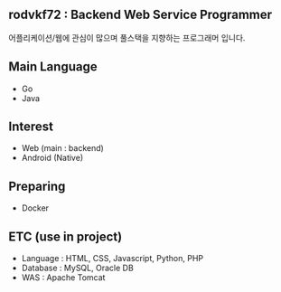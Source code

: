 ## rodvkf72 : Backend Web Service Programmer

어플리케이션/웹에 관심이 많으며 풀스택을 지향하는 프로그래머 입니다.

## Main Language

- Go
- Java 

## Interest

- Web (main : backend)
- Android (Native)

## Preparing

- Docker

## ETC (use in project)

- Language : HTML, CSS, Javascript, Python, PHP
- Database : MySQL, Oracle DB
- WAS : Apache Tomcat
